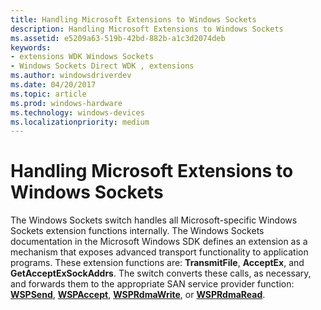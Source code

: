 ```yaml
---
title: Handling Microsoft Extensions to Windows Sockets
description: Handling Microsoft Extensions to Windows Sockets
ms.assetid: e5209a63-519b-42bd-882b-a1c3d2074deb
keywords:
- extensions WDK Windows Sockets
- Windows Sockets Direct WDK , extensions
ms.author: windowsdriverdev
ms.date: 04/20/2017
ms.topic: article
ms.prod: windows-hardware
ms.technology: windows-devices
ms.localizationpriority: medium
---
```


# Handling Microsoft Extensions to Windows Sockets





The Windows Sockets switch handles all Microsoft-specific Windows Sockets extension functions internally. The Windows Sockets documentation in the Microsoft Windows SDK defines an extension as a mechanism that exposes advanced transport functionality to application programs. These extension functions are: **TransmitFile**, **AcceptEx**, and **GetAcceptExSockAddrs**. The switch converts these calls, as necessary, and forwards them to the appropriate SAN service provider function: [**WSPSend**](https://msdn.microsoft.com/library/windows/hardware/ff566316), [**WSPAccept**](https://msdn.microsoft.com/library/windows/hardware/ff566266), [**WSPRdmaWrite**](https://msdn.microsoft.com/library/windows/hardware/ff566306), or [**WSPRdmaRead**](https://msdn.microsoft.com/library/windows/hardware/ff566304).

 

 






